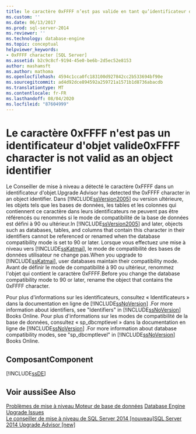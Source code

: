 ```yaml
---
title: le caractère 0xFFFF n’est pas valide en tant qu’identificateur d’objet | Microsoft Docs
ms.custom: ''
ms.date: 06/13/2017
ms.prod: sql-server-2014
ms.reviewer: ''
ms.technology: database-engine
ms.topic: conceptual
helpviewer_keywords:
- 0xFFFF character [SQL Server]
ms.assetid: b2c9c8cf-9194-45e0-be6b-2d5ec52e8153
author: mashamsft
ms.author: mathoma
ms.openlocfilehash: 4594c1cca0fc183100d927842cc2b533694bf90e
ms.sourcegitcommit: ad4d92dce894592a259721a1571b1d8736abacdb
ms.translationtype: MT
ms.contentlocale: fr-FR
ms.lasthandoff: 08/04/2020
ms.locfileid: "87604999"
---
```

# <a name="0xffff-character-is-not-valid-as-an-object-identifier"></a><span data-ttu-id="f3483-102">Le caractère 0xFFFF n'est pas un identificateur d'objet valide</span><span class="sxs-lookup"><span data-stu-id="f3483-102">0xFFFF character is not valid as an object identifier</span></span>
  <span data-ttu-id="f3483-103">Le Conseiller de mise à niveau a détecté le caractère 0xFFFF dans un identificateur d'objet.</span><span class="sxs-lookup"><span data-stu-id="f3483-103">Upgrade Advisor has detected the 0xFFFF character in an object identifier.</span></span> <span data-ttu-id="f3483-104">Dans [!INCLUDE[ssVersion2005](../../includes/ssversion2005-md.md)] ou version ultérieure, les objets tels que les bases de données, les tables et les colonnes qui contiennent ce caractère dans leurs identificateurs ne peuvent pas être référencés ou renommés si le mode de compatibilité de la base de données est défini à 90 ou ultérieur.</span><span class="sxs-lookup"><span data-stu-id="f3483-104">In [!INCLUDE[ssVersion2005](../../includes/ssversion2005-md.md)] and later, objects such as databases, tables, and columns that contain this character in their identifiers cannot be referenced or renamed when the database compatibility mode is set to 90 or later.</span></span> <span data-ttu-id="f3483-105">Lorsque vous effectuez une mise à niveau vers [!INCLUDE[ssKatmai](../../includes/sskatmai-md.md)], le mode de compatibilité des bases de données utilisateur ne change pas.</span><span class="sxs-lookup"><span data-stu-id="f3483-105">When you upgrade to [!INCLUDE[ssKatmai](../../includes/sskatmai-md.md)], user databases maintain their compatibility mode.</span></span> <span data-ttu-id="f3483-106">Avant de définir le mode de compatibilité à 90 ou ultérieur, renommez l'objet qui contient le caractère 0xFFFF.</span><span class="sxs-lookup"><span data-stu-id="f3483-106">Before you change the database compatibility mode to 90 or later, rename the object that contains the 0xFFFF character.</span></span>  
  
 <span data-ttu-id="f3483-107">Pour plus d'informations sur les identificateurs, consultez « Identificateurs » dans la documentation en ligne de [!INCLUDE[ssNoVersion](../../includes/ssnoversion-md.md)] .</span><span class="sxs-lookup"><span data-stu-id="f3483-107">For more information about identifiers, see "Identifiers" in [!INCLUDE[ssNoVersion](../../includes/ssnoversion-md.md)] Books Online.</span></span> <span data-ttu-id="f3483-108">Pour plus d'informations sur les modes de compatibilité de la base de données, consultez « sp_dbcmptlevel » dans la documentation en ligne de [!INCLUDE[ssNoVersion](../../includes/ssnoversion-md.md)] .</span><span class="sxs-lookup"><span data-stu-id="f3483-108">For more information about database compatibility modes, see "sp_dbcmptlevel" in [!INCLUDE[ssNoVersion](../../includes/ssnoversion-md.md)] Books Online.</span></span>  
  
## <a name="component"></a><span data-ttu-id="f3483-109">Composant</span><span class="sxs-lookup"><span data-stu-id="f3483-109">Component</span></span>  
 [!INCLUDE[ssDE](../../includes/ssde-md.md)]  
  
## <a name="see-also"></a><span data-ttu-id="f3483-110">Voir aussi</span><span class="sxs-lookup"><span data-stu-id="f3483-110">See Also</span></span>  
 <span data-ttu-id="f3483-111">[Problèmes de mise à niveau Moteur de base de données](../../../2014/sql-server/install/database-engine-upgrade-issues.md) </span><span class="sxs-lookup"><span data-stu-id="f3483-111">[Database Engine Upgrade Issues](../../../2014/sql-server/install/database-engine-upgrade-issues.md) </span></span>  
 [<span data-ttu-id="f3483-112">Le conseiller de mise à niveau de SQL Server 2014 &#91;nouveau&#93;</span><span class="sxs-lookup"><span data-stu-id="f3483-112">SQL Server 2014 Upgrade Advisor &#91;new&#93;</span></span>](sql-server-2014-upgrade-advisor.md)  
  
  
